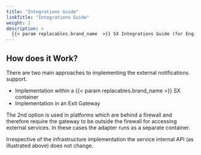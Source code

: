 ```yaml
---
title: "Integrations Guide"
linkTitle: "Integrations Guide"
weight: 2
description: >
  {{< param replacables.brand_name  >}} SX Integrations Guide (for Engineers).
---
```


## How does it Work?

There are two main approaches to implementing the external notifications support.

* Implementation within a {{< param replacables.brand_name  >}} SX container
* Implementation in an Exit Gateway

The 2nd option is used in platforms which are behind a firewall and therefore require the gateway to be outside the firewall for accessing external services. In these cases the adapter runs as a separate container. 

Irrespective of the infrastructure implementation the service internal API (as illustrated above) does not change.
